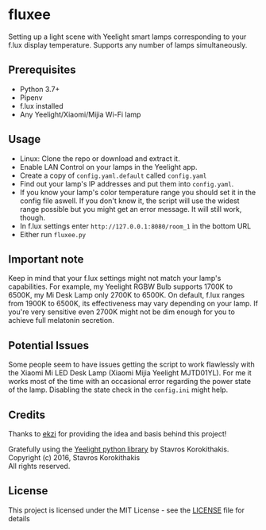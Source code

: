 # fluxee
Setting up a light scene with Yeelight smart lamps corresponding to your f.lux display temperature. Supports any number of lamps simultaneously.

## Prerequisites
- Python 3.7+
- Pipenv
- f.lux installed
- Any Yeelight/Xiaomi/Mijia Wi-Fi lamp

## Usage
* Linux: Clone the repo or download and extract it.
* Enable LAN Control on your lamps in the Yeelight app.
* Create a copy of `config.yaml.default` called `config.yaml`
* Find out your lamp's IP addresses and put them into `config.yaml`.
* If you know your lamp's color temperature range you should set it in the config file aswell. If you don't know it, the script will use the widest range possible but you might get an error message. It will still work, though.
* In f.lux settings enter `http://127.0.0.1:8080/room_1` in the bottom URL
* Either run `fluxee.py`

## Important note

Keep in mind that your f.lux settings might not match your lamp's capabilities. For example, my Yeelight RGBW Bulb supports 1700K to 6500K, my Mi Desk Lamp only 2700K to 6500K. On default, f.lux ranges from 1900K to 6500K, its effectiveness may vary depending on your lamp. If you're very sensitive even 2700K might not be dim enough for you to achieve full melatonin secretion.

## Potential Issues

Some people seem to have issues getting the script to work flawlessly with the Xiaomi Mi LED Desk Lamp (Xiaomi Mijia Yeelight MJTD01YL). For me it works most of the time with an occasional error regarding the power state of the lamp. Disabling the state check in the `config.ini` might help.

## Credits
Thanks to [ekzi](https://github.com/mikhail-ekzi) for providing the idea and basis behind this project!

Gratefully using the [Yeelight python library](https://gitlab.com/stavros/python-yeelight) by Stavros Korokithakis.  
Copyright (c) 2016, Stavros Korokithakis  
All rights reserved.

## License
This project is licensed under the MIT License - see the [LICENSE](LICENSE) file for details
